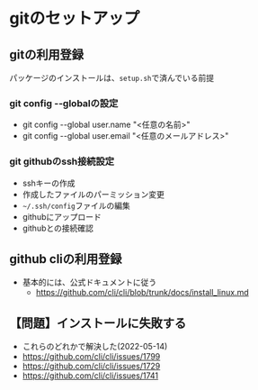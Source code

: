 # gitのセットアップ

## gitの利用登録
パッケージのインストールは、`setup.sh`で済んでいる前提
### git config --globalの設定
* git config --global user.name "<任意の名前>"
* git config --global user.email "<任意のメールアドレス>"

### git githubのssh接続設定
* sshキーの作成
* 作成したファイルのパーミッション変更
* `~/.ssh/config`ファイルの編集
* githubにアップロード
* githubとの接続確認

## github cliの利用登録
* 基本的には、公式ドキュメントに従う
    * https://github.com/cli/cli/blob/trunk/docs/install_linux.md

## 【問題】インストールに失敗する
* これらのどれかで解決した(2022-05-14)
* https://github.com/cli/cli/issues/1799
* https://github.com/cli/cli/issues/1729
* https://github.com/cli/cli/issues/1741
